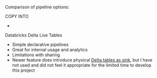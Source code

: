 Comparison of pipeline options:

COPY INTO

- 

Databricks Delta Live Tables
- Simple declarative pipelines
- Great for internal usage and analytics
- Limitations with sharing
- Newer feature does introduce physical [Delta tables as sink](https://www.databricks.com/blog/introducing-dlt-sink-api-write-pipelines-kafka-and-external-delta-tables), but I have not used and did not feel it appropriate for the limited time to develop this project